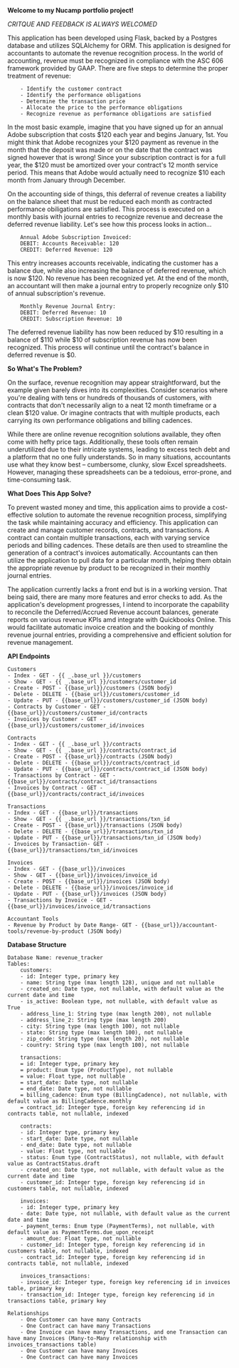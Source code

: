 **Welcome to my Nucamp portfolio project!**

_*CRITQUE AND FEEDBACK IS ALWAYS WELCOMED*_

This application has been developed using Flask, backed by a Postgres database and utilizes SQLAlchemy for ORM. This application is designed for accountants to automate the revenue recognition process. In the world of accounting, revenue must be recognized in compliance with the ASC 606 framework provided by GAAP. There are five steps to determine the proper treatment of revenue:

        - Identify the customer contract
        - Identify the performance obligations
        - Determine the transaction price
        - Allocate the price to the performance obligations
        - Recognize revenue as performance obligations are satisfied

In the most basic example, imagine that you have signed up for an annual Adobe subscription that costs $120 each year and begins January, 1st. You might think that Adobe recognizes your $120 payment as revenue in the month that the deposit was made or on the date that the contract was signed however that is wrong! Since your subscription contract is for a full year, the $120 must be amortized over your contract's 12 month service period. This means that Adobe would actually need to recognize $10 each month from January through December.

On the accounting side of things, this deferral of revenue creates a liability on the balance sheet that must be reduced each month as contracted performance obiligations are satisfied. This process is executed on a monthly basis with journal entries to recognize revenue and decrease the deferred revenue liability. Let's see how this process looks in action...

        Annual Adobe Subscription Invoiced:
        DEBIT: Accounts Receivable: 120
        CREDIT: Deferred Revenue: 120

This entry increases accounts receivable, indicating the customer has a balance due, while also increasing the balance of deferred revenue, which is now $120. No revenue has been recognized yet. At the end of the month, an accountant will then make a journal entry to properly recognize only $10 of annual subscription's revenue.

        Monthly Revenue Journal Entry:
        DEBIT: Deferred Revenue: 10
        CREDIT: Subscription Revenue: 10

The deferred revenue liability has now been reduced by $10 resulting in a balance of $110 while $10 of subscription revenue has now been recognized. This process will continue until the contract's balance in deferred revenue is $0.

**So What's The Problem?**

On the surface, revenue recognition may appear straightforward, but the example given barely dives into its complexities. Consider scenarios where you're dealing with tens or hundreds of thousands of customers, with contracts that don't necessarily align to a neat 12 month timeframe or a clean $120 value. Or imagine contracts that with multiple products, each carrying its own performance obligations and billing cadences.

While there are online revenue recognition solutions available, they often come with hefty price tags. Additionally, these tools often remain underutilized due to their intricate systems, leading to excess tech debt and a platform that no one fully understands. So in many situations, accountants use what they know best – cumbersome, clunky, slow Excel spreadsheets. However, managing these spreadsheets can be a tedoious, error-prone, and time-consuming task.

**What Does This App Solve?**

To prevent wasted money and time, this application aims to provide a cost-effective solution to automate the revenue recognition process, simplifying the task while maintaining accuracy and efficiency. This application can create and manage customer records, contracts, and transactions. A contract can contain multiple transactions, each with varying service periods and billing cadences. These details are then used to streamline the generation of a contract's invoices automatically. Accountants can then utilize the application to pull data for a particular month, helping them obtain the appropriate revenue by product to be recognized in their monthly journal entries.

The application currently lacks a front end but is in a working version. That being said, there are many more features and error checks to add. As the application's development progresses, I intend to incorporate the capability to reconcile the Deferred/Accrued Revenue account balances, generate reports on various revenue KPIs amd integrate with Quickbooks Online. This would facilitate automatic invoice creation and the booking of monthly revenue journal entries, providing a comprehensive and efficient solution for revenue management.

**API Endpoints**

    Customers
    - Index - GET - {{ _.base_url }}/customers
    - Show - GET - {{ _.base_url }}/customers/customer_id
    - Create - POST - {{base_url}}/customers (JSON body)
    - Delete - DELETE - {{base_url}}/customers/customer_id
    - Update - PUT - {{base_url}}/customers/customer_id (JSON body)
    - Contracts by Customer - GET - {{base_url}}/customers/customer_id/contracts
    - Invoices by Customer - GET - {{base_url}}/customers/customer_id/invoices

    Contracts
    - Index - GET - {{ _.base_url }}/contracts
    - Show - GET - {{ _.base_url }}/contracts/contract_id
    - Create - POST - {{base_url}}/contracts (JSON body)
    - Delete - DELETE - {{base_url}}/contracts/contract_id
    - Update - PUT - {{base_url}}/contracts/contract_id (JSON body)
    - Transactions by Contract - GET - {{base_url}}/contracts/contract_id/transactions
    - Invoices by Contract - GET - {{base_url}}/contracts/contract_id/invoices

    Transactions
    - Index - GET - {{base_url}}/transactions
    - Show - GET - {{ _.base_url }}/transactions/txn_id
    - Create - POST - {{base_url}}/transactions (JSON body)
    - Delete - DELETE - {{base_url}}/transactions/txn_id
    - Update - PUT - {{base_url}}/transactions/txn_id (JSON body)
    - Invoices by Transaction- GET - {{base_url}}/transactions/txn_id/invoices

    Invoices
    - Index - GET - {{base_url}}/invoices
    - Show - GET - {{base_url}}/invoices/invoice_id
    - Create - POST - {{base_url}}/invoices (JSON body)
    - Delete - DELETE - {{base_url}}/invoices/invoice_id
    - Update - PUT - {{base_url}}/invoices (JSON body)
    - Transactions by Invoice - GET - {{base_url}}/invoices/invoice_id/transactions

    Accountant Tools
    - Revenue by Product by Date Range- GET - {{base_url}}/accountant-tools/revenue-by-product (JSON body)

**Database Structure**

    Database Name: revenue_tracker
    Tables:
        customers:
        - id: Integer type, primary key
        - name: String type (max length 128), unique and not nullable
        - created_on: Date type, not nullable, with default value as the current date and time
        - is_active: Boolean type, not nullable, with default value as True
        - address_line_1: String type (max length 200), not nullable
        - address_line_2: String type (max length 200)
        - city: String type (max length 100), not nullable
        - state: String type (max length 100), not nullable
        - zip_code: String type (max length 20), not nullable
        - country: String type (max length 100), not nullable

        transactions:
        = id: Integer type, primary key
        = product: Enum type (ProductType), not nullable
        = value: Float type, not nullable
        = start_date: Date type, not nullable
        = end_date: Date type, not nullable
        = billing_cadence: Enum type (BillingCadence), not nullable, with default value as BillingCadence.monthly
        = contract_id: Integer type, foreign key referencing id in contracts table, not nullable, indexed

        contracts:
        - id: Integer type, primary key
        - start_date: Date type, not nullable
        - end_date: Date type, not nullable
        - value: Float type, not nullable
        - status: Enum type (ContractStatus), not nullable, with default value as ContractStatus.draft
        - created_on: Date type, not nullable, with default value as the current date and time
        - customer_id: Integer type, foreign key referencing id in customers table, not nullable, indexed

        invoices:
        - id: Integer type, primary key
        - date: Date type, not nullable, with default value as the current date and time
        - payment_terms: Enum type (PaymentTerms), not nullable, with default value as PaymentTerms.due_upon_receipt
        - amount_due: Float type, not nullable
        - customer_id: Integer type, foreign key referencing id in customers table, not nullable, indexed
        - contract_id: Integer type, foreign key referencing id in contracts table, not nullable, indexed

        invoices_transactions:
        - invoice_id: Integer type, foreign key referencing id in invoices table, primary key
        - transaction_id: Integer type, foreign key referencing id in transactions table, primary key

    Relationships
        - One Customer can have many Contracts
        - One Contract can have many Transactions
        - One Invoice can have many Transactions, and one Transaction can have many Invoices (Many-to-Many relationship with invoices_transactions table)
        - One Customer can have many Invoices
        - One Contract can have many Invoices
